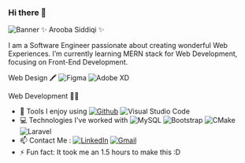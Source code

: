 ### Hi there 👋
![Banner](https://www.canva.com/design/DAE7ngcOiyA/qaD15pHODD111JkY60AiMQ/view?utm_content=DAE7ngcOiyA&utm_campaign=designshare&utm_medium=link&utm_source=publishsharelink)
✨ Arooba Siddiqi ✨ 

I am a Software Engineer passionate about creating wonderful Web Experiences. I’m currently learning MERN stack for Web Development, focusing on Front-End Development.

Web Design 🖍 
![Figma](https://img.shields.io/badge/Figma-F24E1E?style=for-the-badge&logo=figma&logoColor)   ![Adobe XD](https://img.shields.io/badge/Adobe%20XD-470137?style=for-the-badge&logo=Adobe%20XD&logoColor=#FF61F6)

Web Development 👩‍💻 
- 🔧 Tools I enjoy using
     [![Github](https://img.shields.io/badge/GitHub-100000?style=for-the-badge&logo=github&logoColor=white)](https://github.com/AroobaSiddiqi)   ![Visual Studio Code](https://img.shields.io/badge/Visual_Studio_Code-0078D4?style=for-the-badge&logo=visual%20studio%20code&logoColor=white)
- 💻 Technologies I've worked with
     ![MySQL](https://img.shields.io/badge/MySQL-005C84?style=for-the-badge&logo=mysql&logoColor=white)   ![Bootstrap](https://img.shields.io/badge/Bootstrap-563D7C?style=for-the-badge&logo=bootstrap&logoColor=white)   ![CMake](https://img.shields.io/badge/CMake-064F8C?style=for-the-badge&logo=cmake&logoColor=white)   ![Laravel](https://img.shields.io/badge/Laravel-FF2D20?style=for-the-badge&logo=laravel&logoColor=white)
- 📫 Contact Me : [![LinkedIn](https://img.shields.io/badge/LinkedIn-0077B5?style=for-the-badge&logo=linkedin&logoColor=white)](https://www.linkedin.com/in/arooba-siddiqi/) [![Gmail](https://img.shields.io/badge/Gmail-D14836?style=for-the-badge&logo=gmail&logoColor=white)](mailto:aroobasiddiqi01@gmail.com)
- ⚡ Fun fact: It took me an 1.5 hours to make this :D

